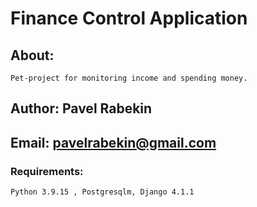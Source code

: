 # Finance Control Application
## About:
    Pet-project for monitoring income and spending money.
## Author: Pavel Rabekin 
## Email: <a>pavelrabekin@gmail.com</a>
### Requirements: 
    Python 3.9.15 , Postgresqlm, Django 4.1.1
